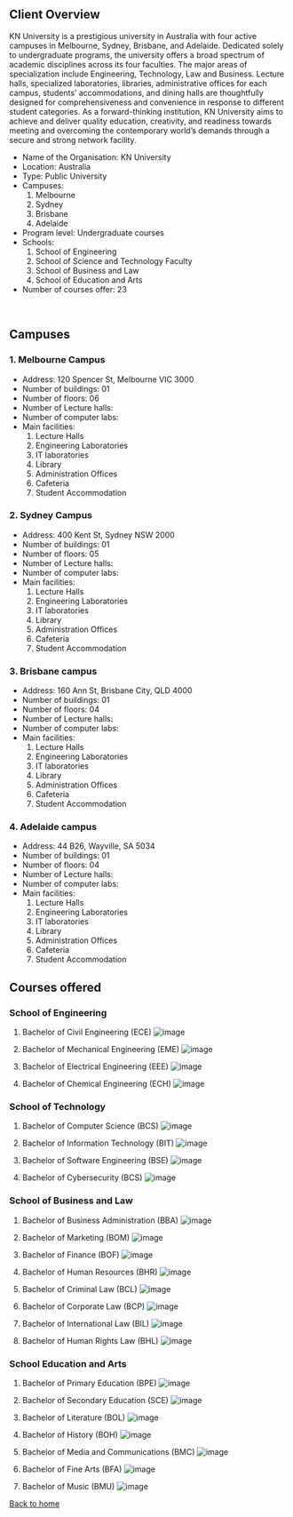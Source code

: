 ## Client Overview
KN University is a prestigious university in Australia with four active campuses in Melbourne, Sydney, Brisbane, and Adelaide. Dedicated solely to undergraduate programs, the university offers a broad spectrum of academic disciplines across its four faculties. The major areas of specialization include Engineering, Technology, Law and Business. Lecture halls, specialized laboratories, libraries, administrative offices for each campus, students’ accommodations, and dining halls are thoughtfully designed for comprehensiveness and convenience in response to different student categories. As a forward-thinking institution, KN University aims to achieve and deliver quality education, creativity, and readiness towards meeting and overcoming the contemporary world’s demands through a secure and strong network facility.

- Name of the Organisation: KN University
- Location: Australia
- Type: Public University
- Campuses:	 
  1.	Melbourne
  2.	Sydney
  3.	Brisbane
  4.	Adelaide
- Program level: Undergraduate courses
- Schools:
  1.	School of Engineering
  2.	School of Science and Technology Faculty
  3.	School of Business and Law
  4.	School of Education and Arts
- Number of courses offer: 23

 
## Campuses
### 1.	Melbourne Campus
- Address: 120 Spencer St, Melbourne VIC 3000
- Number of buildings: 01
- Number of floors: 06
- Number of Lecture halls:
- Number of computer labs:
- Main facilities:
  1.	Lecture Halls
  2.	Engineering Laboratories
  3.	IT laboratories
  4.	Library
  5.	Administration Offices
  6.	Cafeteria
  7.	Student Accommodation
### 2.	Sydney Campus
- Address: 400 Kent St, Sydney NSW 2000
- Number of buildings: 01
- Number of floors: 05
- Number of Lecture halls:
- Number of computer labs:
- Main facilities: 
  1.	Lecture Halls
  2.	Engineering Laboratories
  3.	IT laboratories
  4.	Library
  5.	Administration Offices
  6.	Cafeteria
  7.	Student Accommodation
 
### 3.	Brisbane campus
- Address: 160 Ann St, Brisbane City, QLD 4000
- Number of buildings: 01
- Number of floors: 04
- Number of Lecture halls:
- Number of computer labs:
- Main facilities: 
  1.	Lecture Halls
  2.	Engineering Laboratories
  3.	IT laboratories
  4.	Library
  5.	Administration Offices
  6.	Cafeteria
  7.	Student Accommodation

### 4.	Adelaide campus
- Address: 44 B26, Wayville, SA 5034
- Number of buildings: 01
- Number of floors: 04
- Number of Lecture halls:
- Number of computer labs:
- Main facilities: 
  1.	Lecture Halls
  2.	Engineering Laboratories
  3.	IT laboratories
  4.	Library
  5.	Administration Offices
  6.	Cafeteria
  7.	Student Accommodation


## Courses offered
### School of Engineering 
1.	Bachelor of Civil Engineering (ECE)
![image](https://github.com/user-attachments/assets/bdcdae54-fe48-47d3-a930-a638b02e8e6f)

2.	Bachelor of Mechanical Engineering (EME)
![image](https://github.com/user-attachments/assets/52d5d6fb-9a66-4f6e-94ee-850b60690e8d)

3.	Bachelor of Electrical Engineering (EEE)
![image](https://github.com/user-attachments/assets/1992a11c-b236-4bb4-8496-f4d98f26b4aa)

4.	Bachelor of Chemical Engineering (ECH)
![image](https://github.com/user-attachments/assets/1fc7ca77-b232-4f6e-bb70-0e45ac828d85)

### School of Technology
1. Bachelor of Computer Science (BCS)
![image](https://github.com/user-attachments/assets/c1902a99-de1f-4118-910b-25500c257b5e)

2. Bachelor of Information Technology (BIT)
![image](https://github.com/user-attachments/assets/e06b4602-a62e-4d60-9eab-8187921f8764)

3. Bachelor of Software Engineering (BSE)
![image](https://github.com/user-attachments/assets/fb7960d9-740f-48fd-8875-9780a567b6d1)

4. Bachelor of Cybersecurity (BCS)
![image](https://github.com/user-attachments/assets/1f69e996-fb5b-496c-8c9d-db9099dfa3e8)

### School of Business and Law

1.	Bachelor of Business Administration (BBA)
![image](https://github.com/user-attachments/assets/5fedf52c-2683-4ec7-bde8-17a1344e9452)

2.	Bachelor of Marketing (BOM)
![image](https://github.com/user-attachments/assets/89c01e94-1d0b-4f36-a5ae-3dd19dee94a4)

3.	Bachelor of Finance (BOF)
![image](https://github.com/user-attachments/assets/5bf761a6-0f6a-48ce-b052-e1a7c449f1a6)

4.	Bachelor of Human Resources (BHR)
![image](https://github.com/user-attachments/assets/c5ac157e-abc4-4b0d-9679-297d3f44b9ce)

5.	Bachelor of Criminal Law (BCL)
![image](https://github.com/user-attachments/assets/ebb84b77-d41d-4629-b644-15558e299601)

6.	Bachelor of Corporate Law (BCP)
![image](https://github.com/user-attachments/assets/bc84bd5f-d7a0-4fa8-9ce2-d1f334345995)

7.	Bachelor of International Law (BIL)
![image](https://github.com/user-attachments/assets/63f2e91e-745d-4a38-8aa6-185e539ed217)

8.	Bachelor of Human Rights Law (BHL)
![image](https://github.com/user-attachments/assets/3b0242e9-df19-4d09-9b26-78cfe91c4546)

### School Education and Arts
1.	Bachelor of Primary Education (BPE)
![image](https://github.com/user-attachments/assets/e7d6d508-1f18-41d9-b3b1-340dfd2f6e4f)

2.	Bachelor of Secondary Education (SCE)
![image](https://github.com/user-attachments/assets/ef118d59-25b3-4781-b252-3b54c612c157)

3.	Bachelor of Literature (BOL)
![image](https://github.com/user-attachments/assets/643f8160-a4af-49ee-91c0-b57f78738c1d)

4.	Bachelor of History (BOH)
![image](https://github.com/user-attachments/assets/ad6fffa4-4d6f-4e5a-9791-d5a7e137a4a5)

5.	Bachelor of Media and Communications (BMC)
![image](https://github.com/user-attachments/assets/4abf313d-6ca8-4dc7-bc6b-0ba5db888dd3)

6.	Bachelor of Fine Arts (BFA)
![image](https://github.com/user-attachments/assets/0b12727f-d00a-48a2-8598-8aeb0f207548)

7.	Bachelor of Music (BMU)
![image](https://github.com/user-attachments/assets/7d45f533-e796-47f1-a0bf-f73bc82cbe90)



[Back to home](.../README.md)






